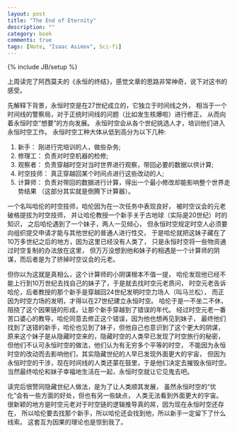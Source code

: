 ```yaml
---
layout: post
title: "The End of Eternity"
description: ""
category: book
comments: true
tags: [Note, "Isaac Asimov", Sci-fi]
---
```

{% include JB/setup %}

上周读完了阿西莫夫的《永恒的终结》，感觉文章的思路非常神奇，说下对这书的感受。

先解释下背景，永恒时空是在27世纪成立的，它独立于时间线之外，
相当于一个时间线的警察局，对于正统时间线的问题（比如发生核爆啦）进行修正，
从而向着永恒时空“想要”的方向发展。
永恒时空会从各个世纪挑选人才，培训他们进入永恒时空工作。
永恒时空工种大体从低到高分为以下几种:<!--more-->

1. 新手： 刚进行完培训的人，做些杂务;
1. 修理工： 负责对时空机器的检修;
1. 观察者： 负责穿越时空对当时世界进行观察，带回必要的数据以供计算;
1. 时空技师： 真正穿越回某个时间点进行这些改动的人;
1. 计算师： 负责对带回的数据进行计算，得出一个最小修改却能影响整个世界走势结果
（这部分其实就是倒腾下计算器）。

一个名叫哈伦的时空技师，哈伦因为在一次任务中表现良好，
被时空议会的元老破格提拔为时空技师，
并让哈伦教授一个新手关于古地球（实际是20世纪）时的知识，
之后哈伦遇到了一个妹子，两人一见倾心，
但永恒时空规定时空人必须要向组织提交申请才能与其他世纪的普通人进行性交，
于是哈伦就把这妹子藏在了10万多世纪之后的地方，因为这里已经没有人类了，
只是永恒时空将一些物资通过时空复制的办法放在这里，
但万万没想到他和妹子的相遇是一个计算师的阴谋，而后者是为了挤掉时空议会的元老。

但你以为这就是真相么，这个计算师的小阴谋根本不值一提，
哈伦发现他已经不能上行到10万世纪去找自己的妹子了，于是就去找时空元老质问，
时空元老告诉哈伦，后者教授的那个新手是穿越回24世纪发明时空力场人（叫马兰松），
而正因为时空力场的发明，才得以在27世纪建立永恒时空。
哈伦于是一不坐二不休，阻挠了这个因果链的形成，让那个新手穿越到了错误的年代。
经过时空元老一番苦口婆心的教导，哈伦同意去修正这个错误，因为他也想再见到妹子，
最终他们找到了送错的新手，哈伦也见到了妹子，但他自己也意识到了这个更大的阴谋，
原来这个妹子是从隐藏时空来的，隐藏时空的人类早已发现了时空旅行的秘密，
但他们不认可永恒时空的做法，他们认为有无穷多个平等的时空，
不能因为永恒时空的改动而去影响他们，其实隐藏世纪的人早已发现外面更大的宇宙，
但因为永恒时空的干涉，现在时间线的人类还蒙在鼓里，于是他们决定去摧毁永恒时空。
当然最终哈伦和妹子幸福地生活在一起，永恒时空就让它见鬼去吧。

读完后很赞同隐藏世纪人做法，是为了让人类顺其发展，
虽然永恒时空的“优化”会有一些方面的好处，但也有另一些缺点，
人类无法看到外面更大的宇宙。
很新颖的地方是时空元老对于时空链的逻辑推导真的屌，因为现在永恒时空还存在，
所以哈伦要去找那个新手，所以哈伦还会找到他，所以新手一定留下了什么线索。
这套互为因果的理论也是惊到我了。
